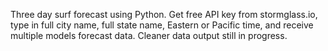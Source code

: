 Three day surf forecast using Python. Get free API key from stormglass.io, type in full city name, full state name, Eastern or Pacific time, and receive multiple models forecast data. Cleaner data output still in progress.
